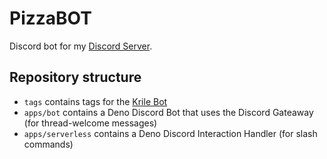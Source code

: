 # PizzaBOT

Discord bot for my [Discord Server](https://discord.gg/JWUKBkP3QE).

## Repository structure
- `tags` contains tags for the [Krile Bot](https://github.com/rainbowdashlabs/krile)
- `apps/bot` contains a Deno Discord Bot that uses the Discord Gateaway (for thread-welcome messages)
- `apps/serverless` contains a Deno Discord Interaction Handler (for slash commands)